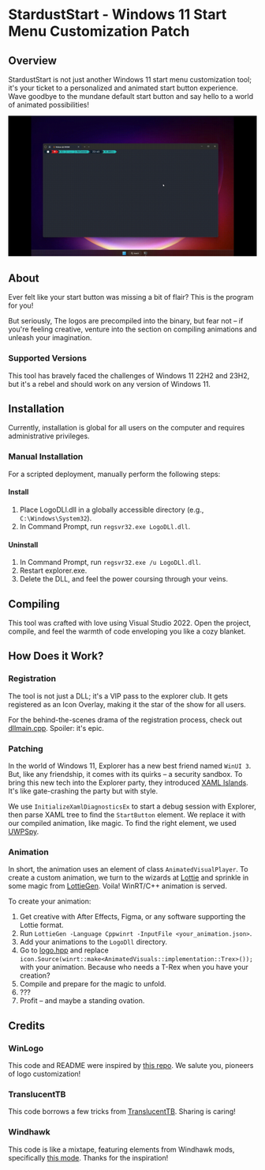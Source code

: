 # StardustStart - Windows 11 Start Menu Customization Patch

## Overview

StardustStart is not just another Windows 11 start menu customization tool; it's your ticket to a personalized and animated start button experience. Wave goodbye to the mundane default start button and say hello to a world of animated possibilities!

![Preview Image](./Assets/showcase.gif)

## About

Ever felt like your start button was missing a bit of flair? This is the program for you!

But seriously, The logos are precompiled into the binary, but fear not – if you're feeling creative, venture into the section on compiling animations and unleash your imagination.

### Supported Versions

This tool has bravely faced the challenges of Windows 11 22H2 and 23H2, but it's a rebel and should work on any version of Windows 11.

## Installation

Currently, installation is global for all users on the computer and requires administrative privileges.

### Manual Installation

For a scripted deployment, manually perform the following steps:

#### Install

1. Place LogoDLl.dll in a globally accessible directory (e.g., `C:\Windows\System32`).
2. In Command Prompt, run `regsvr32.exe LogoDLl.dll`.

#### Uninstall

1. In Command Prompt, run `regsvr32.exe /u LogoDLl.dll`.
2. Restart explorer.exe.
3. Delete the DLL, and feel the power coursing through your veins.

## Compiling

This tool was crafted with love using Visual Studio 2022. Open the project, compile, and feel the warmth of code enveloping you like a cozy blanket.

## How Does it Work?

### Registration

The tool is not just a DLL; it's a VIP pass to the explorer club. It gets registered as an Icon Overlay, making it the star of the show for all users.

For the behind-the-scenes drama of the registration process, check out [dllmain.cpp](LogoDll/dllmain.cpp). Spoiler: it's epic.

### Patching

In the world of Windows 11, Explorer has a new best friend named `WinUI 3`. But, like any friendship, it comes with its quirks – a security sandbox. To bring this new tech into the Explorer party, they introduced [XAML Islands](https://learn.microsoft.com/en-us/windows/apps/desktop/modernize/xaml-islands). It's like gate-crashing the party but with style.

We use `InitializeXamlDiagnosticsEx` to start a debug session with Explorer, then parse XAML tree to find the `StartButton` element. We replace it with our compiled animation, like magic.
To find the right element, we used [UWPSpy](https://github.com/m417z/UWPSpy).

### Animation

In short, the animation uses an element of class `AnimatedVisualPlayer`. To create a custom animation, we turn to the wizards at [Lottie](https://lottiefiles.com/) and sprinkle in some magic from [LottieGen](https://github.com/CommunityToolkit/Lottie-Windows/tree/main/LottieGen). Voila! WinRT/C++ animation is served.

To create your animation:

1. Get creative with After Effects, Figma, or any software supporting the Lottie format.
2. Run `LottieGen -Language Cppwinrt -InputFile <your_animation.json>`.
3. Add your animations to the `LogoDll` directory.
4. Go to [logo.hpp](LogoDll/logo.hpp#L122C13-L122C13) and replace `icon.Source(winrt::make<AnimatedVisuals::implementation::Trex>());` with your animation. Because who needs a T-Rex when you have your creation?
5. Compile and prepare for the magic to unfold.
6. ???
7. Profit – and maybe a standing ovation.

## Credits

### WinLogo

This code and README were inspired by [this repo](https://github.com/shsh999/WinLogo/tree/master). We salute you, pioneers of logo customization!

### TranslucentTB

This code borrows a few tricks from [TranslucentTB](https://github.com/TranslucentTB/TranslucentTB). Sharing is caring!

### Windhawk

This code is like a mixtape, featuring elements from Windhawk mods, specifically [this mode](https://github.com/ramensoftware/windhawk-mods/blob/main/mods/windows-11-taskbar-styler.wh.cpp). Thanks for the inspiration!
